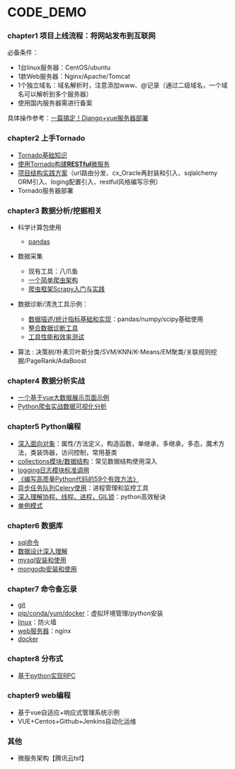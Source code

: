# CODE_DEMO

### chapter1 项目上线流程：将网站发布到互联网
必备条件：
+ 1台linux服务器：CentOS/ubuntu
+ 1款Web服务器：Nginx/Apache/Tomcat
+ 1个独立域名：域名解析时，注意添加www、@记录（通过二级域名，一个域名可以解析到多个服务器）
+ 使用国内服务器需进行备案

具体操作参考：[一篇搞定！Django+vue服务器部署](./chapter1/chapter1.md)

### chapter2 上手Tornado
+ [Tornado基础知识](./chapter2/basics.md)
+ [使用Tornado构建**RESTful**微服务](./chapter2/RESTful.md)
+ [项目结构实践方案](https://github.com/caizhanjin/tornado_framework)（url路由分发、cx_Oracle再封装和引入、sqlalchemy ORM引入、loging配置引入、restful风格编写示例）
+ Tornado服务器部署

### chapter3 数据分析/挖掘相关
+ 科学计算包使用
    + [pandas](./chapter3/pandas.md) 

+ 数据采集
    + 现有工具：八爪鱼
    + [一个简单爬虫架构](chapter3/simple_spider/simple_spider.md)
    + [爬虫框架Scrapy入门与实践](chapter3/scrapy_basic/scrapy_basic.md)

+ 数据诊断/清洗工具示例：
    + [数据描述/统计指标基础和实现](./chapter3/data_dumps/data_dumps.py)：pandas/numpy/scipy基础使用
    + [整合数据诊断工具](./chapter3/data_dumps/wrap_up.py)
    + [工具性能和效率测试](./chapter3/data_dumps/wrap_up_with_time.py)

+ 算法 : 决策树/朴素贝叶斯分类/SVM/KNN/K-Means/EM聚类/关联规则挖掘/PageRank/AdaBoost

### chapter4 数据分析实战
+ [一个基于vue大数据展示页面示例](./chapter4/data_show_vue/data_show_vue.md)
+ [Python爬虫实战数据可视化分析](./chapter4/spider_and_show/spider_and_show.md)

### chapter5 Python编程
+ [深入面向对象](./chapter5/OO.md)：属性/方法定义，构造函数，单继承，多继承，多态，魔术方法，类装饰器，访问控制，常用基类
+ [collections模块/数据结构](./chapter5/collections.md)：常见数据结构使用深入
+ [logging日志模块标准调用](./chapter5/logging.md)
+ [《编写高质量Python代码的59个有效方法》](./chapter5/code_advise/code_advise.md)
+ [异步任务队列Celery使用](./chapter5/celery/celery.md)：进程管理和监控工具
+ [深入理解协程、线程、进程，GIL锁](./chapter5/gil/gil.md)：python高效秘诀
+ [单例模式](https://www.cnblogs.com/huchong/p/8244279.html#_lab2_1_3)

### chapter6 数据库
+ [sql命令](./chapter6/sql.md)
+ [数据设计深入理解](./chapter6/db_design.md)
+ [mysql安装和使用](./chapter6/mongodb.md)
+ [mongodb安装和使用](./chapter6/mongodb.md)

### chapter7 命令备忘录
+ [git](./chapter7/git.md)
+ [pip/conda/yum/docker](./chapter7/packages.md)：虚拟环境管理/python安装
+ [linux](./chapter7/linux.md)：防火墙
+ [web服务器](./chapter7/web_server.md)：nginx
+ [docker](./chapter7/docker.md)

### chapter8 分布式
+ [基于python实现RPC](./chapter8/rpc/rpc.md)

### chapter9 web编程 
+ 基于vue自适应+响应式管理系统示例
+ VUE+Centos+Github+Jenkins自动化运维

### 其他
+ 微服务架构【腾讯云tsf】

